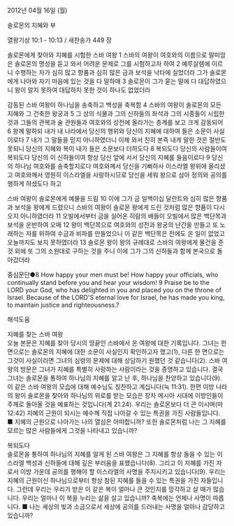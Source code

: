 2012년 04월 16일 (월)

솔로몬의 지혜와 부



열왕기상 10:1 - 10:13 / 새찬송가 449 장


솔로몬에게 찾아와 지혜를 시험한 스바 여왕
1 스바의 여왕이 여호와의 이름으로 말미암은 솔로몬의 명성을 듣고 와서 어려운 문제로 그를 시험하고자 하여 2 예루살렘에 이르니 수행하는 자가 심히 많고 향품과 심히 많은 금과 보석을 낙타에 실었더라 그가 솔로몬에게 나아와 자기 마음에 있는 것을 다 말하매 3 솔로몬이 그가 묻는 말에 다 대답하였으니 왕이 알지 못하여 대답하지 못한 것이 하나도 없었더라

감동된 스바 여왕이 하나님을 송축하고 백성을 축복함
4 스바의 여왕이 솔로몬의 모든 지혜와 그 건축한 왕궁과 5 그 상의 식물과 그의 신하들의 좌석과 그의 시종들이 시립한 것과 그들의 관복과 술 관원들과 여호와의 성전에 올라가는 층계를 보고 크게 감동되어 6 왕께 말하되 내가 내 나라에서 당신의 행위와 당신의 지혜에 대하여 들은 소문이 사실이로다 7 내가 그 말들을 믿지 아니하였더니 이제 와서 친히 본즉 내게 말한 것은 절반도 못되니 당신의 지혜와 복이 내가 들은 소문보다 더하도다 8 복되도다 당신의 사람들이여 복되도다 당신의 이 신하들이여 항상 당신 앞에 서서 당신의 지혜를 들음이로다 9 당신의 하나님 여호와를 송축할지로다 여호와께서 당신을 기뻐하사 이스라엘 왕위에 올리셨고 여호와께서 영원히 이스라엘을 사랑하시므로 당신을 세워 왕으로 삼아 정의와 공의를 행하게 하셨도다 하고

스바 여왕이 솔로몬에게 예물을 드림
10 이에 그가 금 일백이십 달란트와 심히 많은 향품과 보석을 왕에게 드렸으니 스바의 여왕이 솔로몬 왕에게 드린 것처럼 많은 향품이 다시 오지 아니하였더라 11 오빌에서부터 금을 실어온 히람의 배들이 오빌에서 많은 백단목과 보석을 운반하여 오매 12 왕이 백단목으로 여호와의 성전과 왕궁의 난간을 만들고 또 노래하는 자를 위하여 수금과 비파를 만들었으니 이 같은 백단목은 전에도 온 일이 없었고 오늘까지도 보지 못하였더라 13 솔로몬 왕이 왕의 규례대로 스바의 여왕에게 물건을 준 것 외에 또 그의 소원대로 구하는 것을 주니 이에 그가 그의 신하들과 함께 본국으로 돌아갔더라


중심문단●8 How happy your men must be! How happy your officials, who continually stand before you and hear your wisdom! 9 Praise be to the LORD your God, who has delighted in you and placed you on the throne of Israel. Because of the LORD'S eternal love for Israel, he has made you king, to maintain justice and righteousness.?

해석도움





지혜를 찾는 스바 여왕  
오늘 본문은 지혜를 찾아 당시의 땅끝인 스바에서 온 여왕에 대한 기록입니다. 그녀는 한 면으로는 솔로몬의 지혜에 대한 소문이 사실인지 확인하고자 했고(1), 다른 한 면으로는 그것이 사실이라면 그녀의 심령의 문제에 대해 상담하기 원했던 것 같습니다(2). 스바 여왕의 방문은 그녀가 지혜를 특별히 사랑하는 사람이라는 것을 증명하고 있습니다. 결국 그녀는 솔로몬을 통하여 하나님의 지혜를 알고 난 후, 하나님을 찬양하고 있습니다(9). 이 같은 스바 여왕의 모습에 대해 예수님도 칭찬하고 계십니다(눅 11:31). 한편 이방 나라의 왕이 솔로몬을 찾아와 하나님의 위로를 받는 모습은 장차 메시아 시대에 이방인들이 주께로 돌아올 것을 예표하는 것입니다(계 21:24). 우리는 솔로몬보다 더 큰 이시며(마 12:42) 지혜의 근원이 되시는 예수께 직접 나아갈 수 있는 특권을 가진 사람들입니다.
■ 지혜의 근원으로 나아가는 나의 열심은 어떠합니까? 또한 솔로몬처럼 나는 그 지혜를 모르는 많은 사람들에게 그것을 나타내고 있습니까?

복되도다  
솔로몬을 통하여 하나님의 지혜를 알게 된 스바 여왕은 그 지혜를 항상 들을 수 있는 이스라엘 백성과 신하들에 대해 깊은 부러움을 표했습니다(8). 그리고 이 지혜를 가진 자로서 이방 가운데 공의를 행해야 할 이스라엘의 사명을 주지시키고 있습니다(9). 우리는 지혜의 근원이신 하나님으로부터 항상 참된 지혜를 들을 수 있는 특권을 가진 자들입니다. 그런데 우리는 우리가 받은 이 같은 복이 얼마나 큰 것인지를 망각하고 살 때가 많습니다. 우리는 얼마나 이 복을 누리는 삶을 살고 있습니까? 축복에는 언제나 사명이 따릅니다.
■ 나는 세상의 빛과 소금으로서 세상에 공의를 드러내는 사명을 얼마나 감당하고 있습니까?